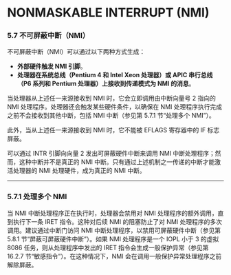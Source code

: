 # NONMASKABLE INTERRUPT (NMI)

### **5.7 不可屏蔽中断（NMI）**
不可屏蔽中断（NMI）可以通过以下两种方式生成：
- **外部硬件触发 NMI 引脚**。
- **处理器在系统总线（Pentium 4 和 Intel Xeon 处理器）或 APIC 串行总线（P6 系列和 Pentium 处理器）上接收到传递模式为 NMI 的消息**。

当处理器从上述任一来源接收到 NMI 时，它会立即调用由中断向量号 2 指向的 NMI 处理程序。处理器还会触发某些硬件条件，以确保在 NMI 处理程序执行完成之前不会接收到其他中断，包括 NMI 中断（参见第 5.7.1 节“处理多个 NMI”）。

此外，当从上述任一来源接收到 NMI 时，它不能被 EFLAGS 寄存器中的 IF 标志屏蔽。

可以通过 INTR 引脚向向量 2 发出可屏蔽硬件中断来调用 NMI 中断处理程序；然而，这种中断并不是真正的 NMI 中断。只有通过上述机制之一传递的中断才能激活处理器的 NMI 处理硬件，成为真正的 NMI 中断。

---

### **5.7.1 处理多个 NMI**
当 NMI 中断处理程序正在执行时，处理器会禁用对 NMI 处理程序的额外调用，直到执行下一条 IRET 指令。这种对后续 NMI 的阻塞防止了对 NMI 处理程序的多次调用。建议通过中断门访问 NMI 中断处理程序，以禁用可屏蔽硬件中断（参见第 5.8.1 节“屏蔽可屏蔽硬件中断”）。如果 NMI 处理程序是一个 IOPL 小于 3 的虚拟 8086 任务，则从处理程序中发出的 IRET 指令会生成一般保护异常（参见第 16.2.7 节“敏感指令”）。在这种情况下，NMI 会在调用一般保护异常处理程序之前解除屏蔽。
